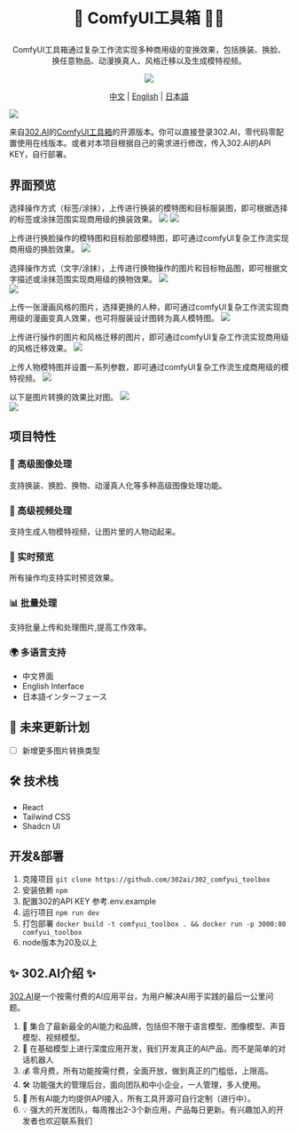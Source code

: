 # <p align="center"> 🎨 ComfyUI工具箱 🚀✨</p>

<p align="center">ComfyUI工具箱通过复杂工作流实现多种商用级的变换效果，包括换装、换脸、换任意物品、动漫换真人、风格迁移以及生成模特视频。</p>

<p align="center"><a href="https://302.ai/tools/comfytools/" target="blank"><img src="https://file.302.ai/gpt/imgs/github/20250102/72a57c4263944b73bf521830878ae39a.png" /></a></p >

<p align="center"><a href="README_zh.md">中文</a> | <a href="README.md">English</a> | <a href="README_ja.md">日本語</a></p>

![](docs/302_ComfyUI_Toolbox.png)

来自[302.AI](https://302.ai)的[ComfyUI工具箱](https://302.ai/tools/comfytools/)的开源版本。你可以直接登录302.AI，零代码零配置使用在线版本。或者对本项目根据自己的需求进行修改，传入302.AI的API KEY，自行部署。

## 界面预览
选择操作方式（标签/涂抹），上传进行换装的模特图和目标服装图，即可根据选择的标签或涂抹范围实现商用级的换装效果。
![](docs/302_ComfyUI_Toolbox_screenshot_01.png)
![](docs/302_ComfyUI_Toolbox_screenshot_02.png)

上传进行换脸操作的模特图和目标脸部模特图，即可通过comfyUI复杂工作流实现商用级的换脸效果。
![](docs/302_ComfyUI_Toolbox_screenshot_03.png)  

选择操作方式（文字/涂抹），上传进行换物操作的图片和目标物品图，即可根据文字描述或涂抹范围实现商用级的换物效果。
![](docs/302_ComfyUI_Toolbox_screenshot_04.png)  
![](docs/302_ComfyUI_Toolbox_screenshot_05.png) 

上传一张漫画风格的图片，选择更换的人种，即可通过comfyUI复杂工作流实现商用级的漫画变真人效果，也可将服装设计图转为真人模特图。
![](docs/302_ComfyUI_Toolbox_screenshot_06.png)  

上传进行操作的图片和风格迁移的图片，即可通过comfyUI复杂工作流实现商用级的风格迁移效果。
![](docs/302_ComfyUI_Toolbox_screenshot_07.png)    

上传人物模特图并设置一系列参数，即可通过comfyUI复杂工作流生成商用级的模特视频。
![](docs/302_ComfyUI_Toolbox_screenshot_08.png)  

以下是图片转换的效果比对图。
![](docs/302_ComfyUI_Toolbox_screenshot_09.jpg)   
![](docs/302_ComfyUI_Toolbox_screenshot_10.jpg)   

## 项目特性
### 🎨 高级图像处理
支持换装、换脸、换物、动漫真人化等多种高级图像处理功能。
### 🎥 高级视频处理
支持生成人物模特视频，让图片里的人物动起来。
### 🔄 实时预览
所有操作均支持实时预览效果。
### 📊 批量处理
支持批量上传和处理图片,提高工作效率。
### 🌍 多语言支持
  - 中文界面
  - English Interface
  - 日本語インターフェース

## 🚩 未来更新计划
- [ ] 新增更多图片转换类型

## 🛠️ 技术栈
- React
- Tailwind CSS
- Shadcn UI

## 开发&部署
1. 克隆项目 `git clone https://github.com/302ai/302_comfyui_toolbox`
2. 安装依赖 `npm`
3. 配置302的API KEY 参考.env.example
4. 运行项目 `npm run dev`
5. 打包部署 `docker build -t comfyui_toolbox . && docker run -p 3000:80 comfyui_toolbox`
6. node版本为20及以上


## ✨ 302.AI介绍 ✨
[302.AI](https://302.ai)是一个按需付费的AI应用平台，为用户解决AI用于实践的最后一公里问题。
1. 🧠 集合了最新最全的AI能力和品牌，包括但不限于语言模型、图像模型、声音模型、视频模型。
2. 🚀 在基础模型上进行深度应用开发，我们开发真正的AI产品，而不是简单的对话机器人
3. 💰 零月费，所有功能按需付费，全面开放，做到真正的门槛低，上限高。
4. 🛠 功能强大的管理后台，面向团队和中小企业，一人管理，多人使用。
5. 🔗 所有AI能力均提供API接入，所有工具开源可自行定制（进行中）。
6. 💡 强大的开发团队，每周推出2-3个新应用，产品每日更新。有兴趣加入的开发者也欢迎联系我们
